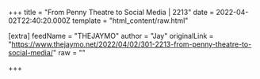 
+++
title = "From Penny Theatre to Social Media | 2213"
date = 2022-04-02T22:40:20.000Z
template = "html_content/raw.html"

[extra]
feedName = "THEJAYMO"
author = "Jay"
originalLink = "https://www.thejaymo.net/2022/04/02/301-2213-from-penny-theatre-to-social-media/"
raw = ""

+++

